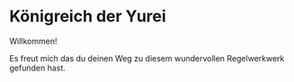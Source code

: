 # Königreich der Yurei

Willkommen!

Es freut mich das du deinen Weg zu diesem wundervollen Regelwerkwerk gefunden hast.